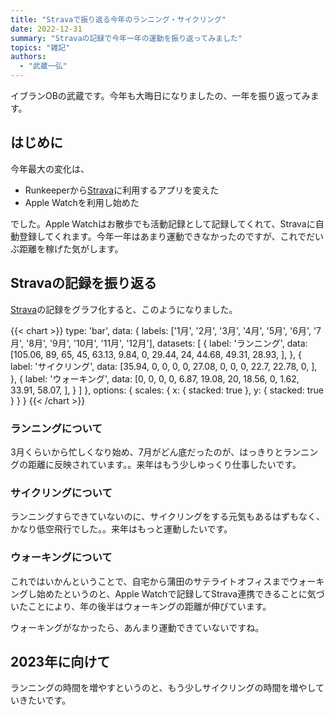 ```yaml
---
title: "Stravaで振り返る今年のランニング・サイクリング"
date: 2022-12-31
summary: "Stravaの記録で今年一年の運動を振り返ってみました"
topics: "雑記"
authors:
  - "武蔵一弘"
---
```


イブランOBの武蔵です。今年も大晦日になりましたの、一年を振り返ってみます。

## はじめに
今年最大の変化は、

- Runkeeperから[Strava](https://www.strava.com/)に利用するアプリを変えた
- Apple Watchを利用し始めた

でした。Apple Watchはお散歩でも活動記録として記録してくれて、Stravaに自動登録してくれます。今年一年はあまり運動できなかったのですが、これでだいぶ距離を稼げた気がします。

## Stravaの記録を振り返る
[Strava](https://www.strava.com/)の記録をグラフ化すると、このようになりました。

{{< chart >}}
type: 'bar',
data: {
  labels: ['1月', '2月', '3月', '4月', '5月', '6月', '7月', '8月', '9月', '10月', '11月', '12月'],
  datasets: [
    {
      label: 'ランニング',
      data: [105.06, 89, 65, 45, 63.13, 9.84, 0, 29.44, 24, 44.68, 49.31, 28.93, ],
    },
    {
      label: 'サイクリング',
      data: [35.94, 0, 0, 0, 0, 27.08, 0, 0, 0, 22.7, 22.78, 0, ],
    },
    {
      label: 'ウォーキング',
      data: [0, 0, 0, 0, 6.87, 19.08, 20, 18.56, 0, 1.62, 33.91, 58.07, ],
    }
  ]
},
options: {
  scales: {
    x: {
      stacked: true
    },
    y: {
      stacked: true
    }
  }
}
{{< /chart >}}

### ランニングについて
3月くらいから忙しくなり始め、7月がどん底だったのが、はっきりとランニングの距離に反映されています。。来年はもう少しゆっくり仕事したいです。

### サイクリングについて
ランニングすらできていないのに、サイクリングをする元気もあるはずもなく、かなり低空飛行でした。。来年はもっと運動したいです。

### ウォーキングについて
これではいかんということで、自宅から蒲田のサテライトオフィスまでウォーキングし始めたというのと、Apple Watchで記録してStrava連携できることに気づいたことにより、年の後半はウォーキングの距離が伸びています。

ウォーキングがなかったら、あんまり運動できていないですね。

## 2023年に向けて
ランニングの時間を増やすというのと、もう少しサイクリングの時間を増やしていきたいです。
